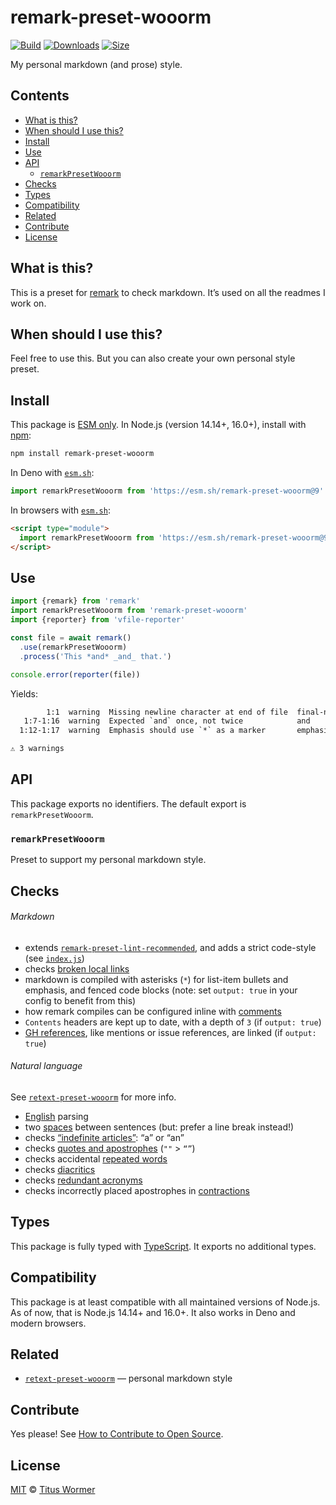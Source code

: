 # remark-preset-wooorm

[![Build][build-badge]][build]
[![Downloads][downloads-badge]][downloads]
[![Size][size-badge]][size]

My personal markdown (and prose) style.

## Contents

*   [What is this?](#what-is-this)
*   [When should I use this?](#when-should-i-use-this)
*   [Install](#install)
*   [Use](#use)
*   [API](#api)
    *   [`remarkPresetWooorm`](#remarkpresetwooorm)
*   [Checks](#checks)
*   [Types](#types)
*   [Compatibility](#compatibility)
*   [Related](#related)
*   [Contribute](#contribute)
*   [License](#license)

## What is this?

This is a preset for [remark][] to check markdown.
It’s used on all the readmes I work on.

## When should I use this?

Feel free to use this.
But you can also create your own personal style preset.

## Install

This package is [ESM only][esm].
In Node.js (version 14.14+, 16.0+), install with [npm][]:

```sh
npm install remark-preset-wooorm
```

In Deno with [`esm.sh`][esmsh]:

```js
import remarkPresetWooorm from 'https://esm.sh/remark-preset-wooorm@9'
```

In browsers with [`esm.sh`][esmsh]:

```html
<script type="module">
  import remarkPresetWooorm from 'https://esm.sh/remark-preset-wooorm@9?bundle'
</script>
```

## Use

```js
import {remark} from 'remark'
import remarkPresetWooorm from 'remark-preset-wooorm'
import {reporter} from 'vfile-reporter'

const file = await remark()
  .use(remarkPresetWooorm)
  .process('This *and* _and_ that.')

console.error(reporter(file))
```

Yields:

```txt
        1:1  warning  Missing newline character at end of file  final-newline    remark-lint
   1:7-1:16  warning  Expected `and` once, not twice            and              retext-repeated-words
  1:12-1:17  warning  Emphasis should use `*` as a marker       emphasis-marker  remark-lint

⚠ 3 warnings
```

## API

This package exports no identifiers.
The default export is `remarkPresetWooorm`.

### `remarkPresetWooorm`

Preset to support my personal markdown style.

## Checks

###### Markdown

*   extends [`remark-preset-lint-recommended`][lint-recommended],
    and adds a strict code-style (see [`index.js`][index])
*   checks [broken local links][validate-links]
*   markdown is compiled with asterisks (`*`) for list-item bullets and
    emphasis, and fenced code blocks (note: set `output: true` in your config to
    benefit from this)
*   how remark compiles can be configured inline with [comments][]
*   `Contents` headers are kept up to date, with a depth of `3` (if
    `output: true`)
*   [GH references][github], like mentions or issue references, are linked (if
    `output: true`)

###### Natural language

See [`retext-preset-wooorm`][retext-preset] for more info.

*   [English][] parsing
*   two [spaces][] between sentences (but: prefer a line break instead!)
*   checks [“indefinite articles”][articles]: “a” or “an”
*   checks [quotes and apostrophes][quotes] (`""` > `“”`)
*   checks accidental [repeated words][repeated]
*   checks [diacritics][]
*   checks [redundant acronyms][ras]
*   checks incorrectly placed apostrophes in [contractions][]

## Types

This package is fully typed with [TypeScript][].
It exports no additional types.

## Compatibility

This package is at least compatible with all maintained versions of Node.js.
As of now, that is Node.js 14.14+ and 16.0+.
It also works in Deno and modern browsers.

## Related

*   [`retext-preset-wooorm`](https://github.com/wooorm/retext-preset-wooorm)
    — personal markdown style

## Contribute

Yes please!
See [How to Contribute to Open Source][contribute].

## License

[MIT][license] © [Titus Wormer][author]

<!-- Definitions -->

[build-badge]: https://github.com/wooorm/remark-preset-wooorm/workflows/main/badge.svg

[build]: https://github.com/wooorm/remark-preset-wooorm/actions

[downloads-badge]: https://img.shields.io/npm/dm/remark-preset-wooorm.svg

[downloads]: https://www.npmjs.com/package/remark-preset-wooorm

[size-badge]: https://img.shields.io/bundlephobia/minzip/remark-preset-wooorm.svg

[size]: https://bundlephobia.com/result?p=remark-preset-wooorm

[npm]: https://docs.npmjs.com/cli/install

[esm]: https://gist.github.com/sindresorhus/a39789f98801d908bbc7ff3ecc99d99c

[esmsh]: https://esm.sh

[typescript]: https://www.typescriptlang.org

[contribute]: https://opensource.guide/how-to-contribute/

[license]: license

[author]: https://wooorm.com

[index]: ./index.js

[lint-recommended]: https://github.com/remarkjs/remark-lint/tree/HEAD/packages/remark-preset-lint-recommended

[validate-links]: https://github.com/remarkjs/remark-validate-links

[github]: https://github.com/remarkjs/remark-github

[comments]: https://github.com/remarkjs/remark-comment-config

[retext-preset]: https://github.com/wooorm/retext-preset-wooorm

[english]: https://github.com/retextjs/retext/tree/HEAD/packages/retext-english

[spaces]: https://github.com/retextjs/retext-sentence-spacing

[articles]: https://github.com/retextjs/retext-indefinite-article

[quotes]: https://github.com/retextjs/retext-quotes

[repeated]: https://github.com/retextjs/retext-repeated-words

[contractions]: https://github.com/retextjs/retext-contractions

[diacritics]: https://github.com/retextjs/retext-diacritics

[ras]: https://github.com/retextjs/retext-redundant-acronyms

[remark]: https://github.com/remarkjs/remark
